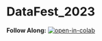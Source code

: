 # DataFest_2023

**Follow Along:** [![open-in-colab](https://colab.research.google.com/assets/colab-badge.svg)](https://bit.ly/notebook_101)
